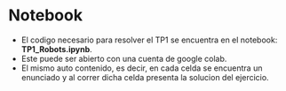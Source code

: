 # Notebook

- El codigo necesario para resolver el TP1 se encuentra en el notebook: **TP1_Robots.ipynb**.
- Este puede ser abierto con una cuenta de google colab.
- El mismo auto contenido, es decir, en cada celda se encuentra un enunciado y al correr dicha celda presenta la solucion del ejercicio.
